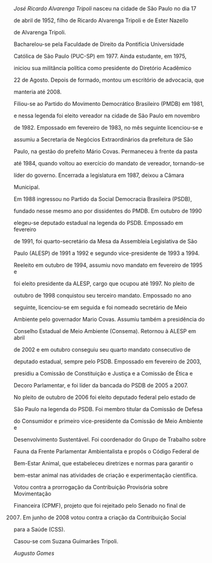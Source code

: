 

 



*José Ricardo Alvarenga Tripoli* nasceu na cidade de São Paulo no dia 17

de abril de 1952, filho de Ricardo Alvarenga Tripoli e de Ester Nazello

de Alvarenga Tripoli.



Bacharelou-se pela Faculdade de Direito da Pontifícia Universidade

Católica de São Paulo (PUC-SP) em 1977. Ainda estudante, em 1975,

iniciou sua militância política como presidente do Diretório Acadêmico

22 de Agosto. Depois de formado, montou um escritório de advocacia, que

manteria até 2008.



Filiou-se ao Partido do Movimento Democrático Brasileiro (PMDB) em 1981,

e nessa legenda foi eleito vereador na cidade de São Paulo em novembro

de 1982. Empossado em fevereiro de 1983, no mês seguinte licenciou-se e

assumiu a Secretaria de Negócios Extraordinários da prefeitura de São

Paulo, na gestão do prefeito Mário Covas. Permaneceu à frente da pasta

até 1984, quando voltou ao exercício do mandato de vereador, tornando-se

líder do governo. Encerrada a legislatura em 1987, deixou a Câmara

Municipal.



Em 1988 ingressou no Partido da Social Democracia Brasileira (PSDB),

fundado nesse mesmo ano por dissidentes do PMDB. Em outubro de 1990

elegeu-se deputado estadual na legenda do PSDB. Empossado em fevereiro

de 1991, foi quarto-secretário da Mesa da Assembleia Legislativa de São

Paulo (ALESP) de 1991 a 1992 e segundo vice-presidente de 1993 a 1994.

Reeleito em outubro de 1994, assumiu novo mandato em fevereiro de 1995 e

foi eleito presidente da ALESP, cargo que ocupou até 1997. No pleito de

outubro de 1998 conquistou seu terceiro mandato. Empossado no ano

seguinte, licenciou-se em seguida e foi nomeado secretário de Meio

Ambiente pelo governador Mario Covas. Assumiu também a presidência do

Conselho Estadual de Meio Ambiente (Consema). Retornou à ALESP em abril

de 2002 e em outubro conseguiu seu quarto mandato consecutivo de

deputado estadual, sempre pelo PSDB. Empossado em fevereiro de 2003,

presidiu a Comissão de Constituição e Justiça e a Comissão de Ética e

Decoro Parlamentar, e foi líder da bancada do PSDB de 2005 a 2007.



No pleito de outubro de 2006 foi eleito deputado federal pelo estado de

São Paulo na legenda do PSDB. Foi membro titular da Comissão de Defesa

do Consumidor e primeiro vice-presidente da Comissão de Meio Ambiente e

Desenvolvimento Sustentável. Foi coordenador do Grupo de Trabalho sobre

Fauna da Frente Parlamentar Ambientalista e propôs o Código Federal de

Bem-Estar Animal, que estabeleceu diretrizes e normas para garantir o

bem-estar animal nas atividades de criação e experimentação científica.

Votou contra a prorrogação da Contribuição Provisória sobre Movimentação

Financeira (CPMF), projeto que foi rejeitado pelo Senado no final de

2007. Em junho de 2008 votou contra a criação da Contribuição Social

para a Saúde (CSS).



Casou-se com Suzana Guimarães Tripoli.



*Augusto Gomes*




